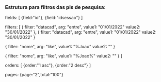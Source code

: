 ### Estrutura para filtros das pls de pesquisa:

fields: 
[
 {field:"id"},
 {field:"idsessao"}
]

filters:
[
  {   filter: "datacad",
      arg: "entre",
      value1: "01/01/2022"
      value2: "30/01/2022"
  },
  {
      filter: "datacad",
      arg: "entre",
      value1: "01/01/2022"
      value2: "30/01/2022"
  }
  
  {
      filter: "nome",
      arg: "like",
      value1: "%Joao"
      value2: ""
  }
  
  {
      filter: "nome",
      arg: "like",
      value1: "%Joao%"
      value2: ""
  }
]
 
orders:
[
 {order:"1 asc"},
 {order:"2 desc"}
]

pages:
{page:"2",total:"100"}
